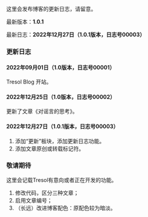 这里会发布博客的更新日志，请留意。

最新版本：**1.0.1**

最新日志：**2022年12月27日（1.0.1版本，日志号00003）**

### 更新日志

#### 2022年09月01日（1.0版本，日志号00001）

Tresol Blog 开站。

#### 2022年12月25日（1.0版本，日志号00002）

更新了文章《对谣言的思考》。

#### 2022年12月27日（1.0.1版本，日志号00003）

1. 添加“更新”板块，添加更新日志功能。
2. 添加文章原创或转载标记符。

### 敬请期待

这里会记载Tresol有意向或者正在开发的功能。

1. 修改代码，区分三种文章；
2. 启用文章编号；
3. （长远）改进博客配色：原配色较为暗淡。

